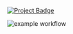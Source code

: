 <a href="https://eclairit.com:3787/fs/home/emelin/github/tonasodji/eclair_demo/last_main/PROJECT.ecd" target="_blank" >![Project Badge](https://github.com/tonasodji/eclair_badge/blob/main/badge1.svg)</a>

![example workflow](https://github.com/tonasodji/eclair_demo/actions/workflows/github-CI.yml/badge.svg)

<!-- [START BADGES] -->

<!-- [END BADGES] -->


